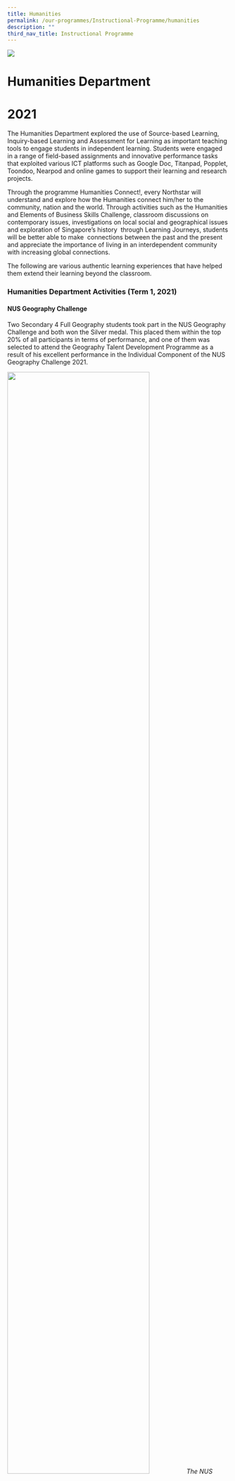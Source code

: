 ```yaml
---
title: Humanities
permalink: /our-programmes/Instructional-Programme/humanities
description: ""
third_nav_title: Instructional Programme
---
```

![](/images/HUMANITIES.jpg)
# Humanities Department
# 2021

The Humanities Department explored the use of Source-based Learning, Inquiry-based Learning and Assessment for Learning as important teaching tools to engage students in independent learning. Students were engaged in a range of field-based assignments and innovative performance tasks that exploited various ICT platforms such as Google Doc, Titanpad, Popplet, Toondoo, Nearpod and online games to support their learning and research projects. 

  

Through the programme Humanities Connect!, every Northstar will understand and explore how the Humanities connect him/her to the community, nation and the world. Through activities such as the Humanities and Elements of Business Skills Challenge, classroom discussions on contemporary issues, investigations on local social and geographical issues and exploration of Singapore’s history  through Learning Journeys, students will be better able to make  connections between the past and the present and appreciate the importance of living in an interdependent community with increasing global connections. 

  

The following are various authentic learning experiences that have helped them extend their learning beyond the classroom.

  

### Humanities Department Activities (Term 1, 2021)

#### NUS Geography Challenge

Two Secondary 4 Full Geography students took part in the NUS Geography Challenge and both won the Silver medal. This placed them within the top 20% of all participants in terms of performance, and one of them was selected to attend the Geography Talent Development Programme as a result of his excellent performance in the Individual Component of the NUS Geography Challenge 2021.

<img src="/images/The%20NUS%20Geography%20Challenge%20team%202021.jpg" 
     style="width:80%">
*The NUS Geography Challenge team 2021*

![](/images/The%20team%20working%20on%20their%20team%20component%20round%20in%20the%20computer%20lab.jpg)
*The team working on their team component round in the computer lab*

### Humanities Department Activities (Term 2, 2021)

#### Humanities Challenge

The Humanities Challenge was carried out on 29th March, with selected teams comprising Lower Secondary students being tasked to complete Kahoot! quizzes, riddles, Mindquest and Pyramid games at various stations on key historical landmarks or geographical features of ASEAN countries. These learning experiences provided opportunities for students to collaborate whilst applying their skills and content knowledge  across various Humanities subjects.

![](/images/Lower%20Secondary%20students%20accessing%20websites%20to%20research%20for%20answers%20on%20ASEAN%20countries.jpg)
*Lower Secondary students accessing websites to research for answers on ASEAN countries*

![](/images/Lower%20Secondary%20students%20receiving%20quiz%20instructions.jpg)
*Lower Secondary students receiving quiz instructions*

#### Secondary 2 Cohort Learning Journey (LJ) to the National Museum of Singapore and Kranji War Memorial   

All Secondary 2 students participated in an integrated Humanities and CCE Learning Journey to the National Museum of Singapore in March and April. Their learning experiences on the use of artefacts to understand the history and culture of Singapore were enhanced through the pre-LJ and post-LJ segments that were conducted as part of the CCE lesson package. The journey ended with a ceremony at the Kranji War Memorial where students had a memorable experience in commemorating the war heroes who had sacrificed their lives during World War II.

![](/images/Copy%20of%20Laying%20a%20wreath%20of%20poppies%20in%20honour%20of%20those%20who%20died%20in%20World%20War%20II.jpg)
*Laying a wreath of poppies in honour of those who died in World War II*

![](/images/Secondary%202%20students%20in%20front%20of%20exhibit%20of%20tank%20used%20during%20the%20Japanese%20Invasion%20of%20Singapore.jpg)
*Secondary 2 students in front of exhibit of tank used during the Japanese Invasion of Singapore*

![](/images/Copy%20of%20Secondary%202%20students%20learning%20about%20life%20in%20schools%20in%20early%20Singapore.jpg)
*Secondary 2 students learning about life in schools in early Singapore*

#### Secondary 1 Virtual Rainforest Tour

On 17th May 2021, the Secondary 1 Express and Normal (Academic) students participated in a Tropical Rainforest Virtual Field Trip. During the session, students were engaged through a series of 360° virtual tours and video narrations about tropical rainforests in Singapore at three locations -  Singapore Quarry, Bukit Timah Nature Reserve and the Singapore Botanic Gardens. By completing various tasks in their activity booklets and a quiz, this authentic and immersive learning experience enabled students to apply the Geographical Investigation skills they have acquired during Geography lessons and draw linkages between theoretical knowledge and the real-world physical environment.

![](/images/students%20engaged%20in%20completing%20their%20worksheets%20based%20on%20their%20Geography%20Virtual%20LJ.jpg)
 *Students completing their tasks as part of the Geography Virtual Learning Journey*
![](/images/Secondary%201%20students%20engaged%20in%20learning%20about%20water%20resources%20and%20the%20rainforest.jpg)
*Students learning about water resources and the rainforest*

### Humanities Department Activities (Term 4, 2021)

#### Secondary 1NT Social Studies Virtual Learning Journey

As part of the year-end post-examination  programme, the Secondary 1 Normal (Technical) students participated in a Social Studies Virtual Learning Journey to learn about the importance of appreciating cultural diversity in Singapore as well as Singapore's historical and cultural heritage.

![](/images/Students%20engaged%20in%20playing%20the%20traditional%20game%20of%20Pick-Up%20Sticks%201.jpg)
![](/images/Students%20playing%20the%20traditional%20game%20of%20Five%20Stones.jpg)
*Students engaged in playing traditional games*

#### Historical Scene Investigation (HSI) Challenge  

4 students from a Secondary 1 Express Class won the Silver Award in the Historical Scene Investigation (HSI) Challenge jointly organised by MOE CPPD and NLB. Based on the theme  “Popularisation of Wildlife Trade in Singapore from 1819-1945”, the team submitted a video-clip based on online research and analysis of the issue.

![](/images/Screenshot%20of%20the%20video%20entry%20for%20Historical%20Scene%20Investigation%20Challenge%202021.jpg)
*Screenshot of video entry for Historical Scene Investigation*

### Staff Development

3 of our Humanities  teachers conducted a Teacher-led Workshop titled ‘Deepening Understanding in the Humanities through Card Games’ via video conferencing on 25 March 2021.

# 2020 
![](/images/Humanities%20.jpg)
# Humanities Department


The Humanities Department explores the use of Source-based learning, Inquiry-based learning and Assessment for Learning as important teaching tools to engage students in independent learning. Students are engaged in a range of field-based assignments and innovative performance tasks that exploit various ICT platforms such as google docs, titanpad, popplet, toondoo, nearpod and online games to support their learning and research projects. 

  

Through the programme Humanities Connect!, every North Star will understand and explore how the Humanities connects him/her to the community, nation and the world. Through activities such as the Humanities and Elements of Business Skills (EBS) Challenge, classroom discussions on contemporary issues, investigations on local social and geographical issues and exploration of the past through local learning journeys, students will be able to see the connection between the past and the present and appreciate the importance of living in an interdependent community with increasing global connections. 

  

The following are various authentic learning experiences that have helped our North Stars extend their learning beyond the classroom.

  

### Humanities Department Activities (Term 1, 2020)

#### EBS Challenge

The EBS Challenge, which was held on 3rd March, is an annual event where our Secondary 3 Normal (Technical) students are given the opportunity to plan and organise meaningful and engaging activities at various game stations to enable the Secondary 2 Normal (Technical) students to understand more about EBS. The Secondary 2 students learn about some prominent Singaporean entrepreneurs through interactive games and quizzes as well as gain knowledge about local tourist attractions and financial concepts. Additionally, the students also leverage on the SLS online platform to provide answers to quiz questions as they move from one game station to the next. The experience has also allowed our students to develop critical problem solving skills as well as sharpen their communication skills.

<img src="/images/Photo%201.jpg" 
     style="width:60%">
*A student preparing a life-sized game board for the EBS Challenge*

![](/images/Photo%202.jpg)
*Our Secondary 2 Normal (Technical) students visiting the different booths helmed by their seniors*

![](/images/Photo%203.jpg)
*For this task, students had to match famous Singapore businesses to their founders*

![](/images/Photo%204.jpg)
*Laptops and iPads were used at different stations to complement students’ learning, with their reflections done on the SLS portal*

### Humanities Department Activities (Term 2, 2020)

#### NUS Geography Challenge

This year, the whole cohort of Secondary 1 Express and Normal (Academic) students took part in the Lower Secondary Humanities Challenge via the SLS platform. Through this activity, students were engaged in authentic tasks and activities such as answering quiz questions and solving riddles related to key historical landmarks and geographical features of ASEAN countries. This made learning relevant and authentic as it provided the students an opportunity to apply their learning across different contexts. 

A team selected from our inaugural batch of Pure Geography students took part in the National University (NUS) Geography Challenge that was jointly organised by the NUS Department of Geography and the NUS Geographical Society, with support from the Ministry Of Education (MOE). Based on the theme ‘Operation Climate Change: Time for Action’, the team created a poster to highlight how individuals could play a part in combating climate change through adopting a sustainable lifestyle as well as came up with a quiz on Geography topics curated from the International Geography Olympiad syllabus. Two members of the team from Secondary 4E4 attained the Silver and Bronze medals respectively, with one of them being invited to take part in the 2021 Geography Talent Development Programme (TDP).

![](/images/Photo%201%201.jpg)
*A photo of the team -from left: Wee Kai Jie, Bryan (4E4), Nur Azimah Binte Mohamad Idrus (4E4),Tee Hong Xun (4E4),and Teo Wen Xuan Nicole (4E4)*

### Missing Pic
*In clockwise direction: Azimah restyled an old pair of denim jeans into a fashionable tote bag for school; Hong Xun attended a reunion dinner with a set of clothing that he swapped with a schoolmate; Nicole turned an empty milk carton into a petite coin purse for her sister; Nicole shopped for a pencil case that had been repurposed from a pair of sneakers; Bryan stitched his dad’s unwanted shirt into a trendy book cover to protect his classmate’s exercise book from daily wear and tear*

Several teams from the Secondary 3 Pure Geography class took part in the SG75: Our Singapore Competition with the theme ‘Sustainability: Fighting Climate Crisis as a Community’. Marcus from 3E2 came in second place for his innovative video on the fight against climate crisis in the Dynamic Presentation Category (Animation & Video).

<img src="/images/Photo%202%201.jpg" 
     style="width:60%">
*Marcus posing with his medal, certificate and gift voucher*

### Humanities Department Activities (Term 4, 2020)

#### Historical Scene Investigation Challenge

A team of four Secondary 2 students took part in the Historical Scene Investigation Challenge 2020 jointly organised by National Library Board and MOE CPDD Humanities branch. The circuit breaker measures also meant that the teacher mentors could only host a few face-to-face sessions with the students. Despite this, our students were able to work independently on their research project based on data collected over one and a half months and creatively produced a poster that enabled the team to clinch the Overall Champion award.
